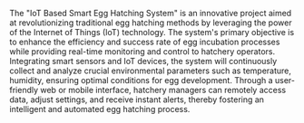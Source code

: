  The "IoT Based Smart Egg Hatching System" is an innovative project aimed at
 revolutionizing traditional egg hatching methods by leveraging the power of the
 Internet of Things (IoT) technology. The system's primary objective is to
 enhance the efficiency and success rate of egg incubation processes while
 providing real-time monitoring and control to hatchery operators. Integrating
 smart sensors and IoT devices, the system will continuously collect and analyze
 crucial environmental parameters such as temperature, humidity, ensuring
 optimal conditions for egg development. Through a user-friendly web or mobile
 interface, hatchery managers can remotely access data, adjust settings, and
 receive instant alerts, thereby fostering an intelligent and automated egg
 hatching process.
